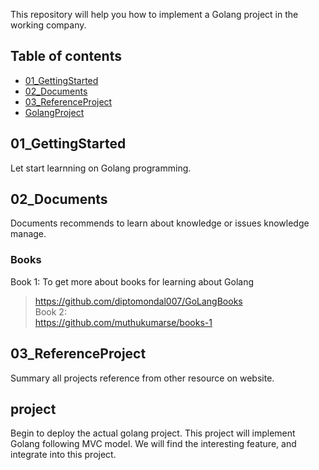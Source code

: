 This repository will help you how to implement a Golang project in the working company. 

## Table of contents
* [01_GettingStarted](#01_GettingStarted)
* [02_Documents](#02_Documents)
* [03_ReferenceProject](#03_ReferenceProject)
* [GolangProject](#project)

## 01_GettingStarted
Let start learnning on Golang programming. 

## 02_Documents
Documents recommends to learn about knowledge or issues knowledge manage.
### **Books**
Book 1: To get more about books for learning about Golang 
> https://github.com/diptomondal007/GoLangBooks  
Book 2:  
> https://github.com/muthukumarse/books-1



## 03_ReferenceProject
Summary all projects reference from other resource on website.


## project
Begin to deploy the actual golang project. This project will implement Golang following MVC model. 
We will find the interesting feature, and integrate into this project.


